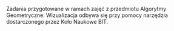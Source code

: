 Zadania przygotowane w ramach zajęć z przedmiotu Algorytmy Geometryczne. Wizualizacja odbywa się przy pomocy narzędzia dostarczonego przez Koło Naukowe BIT.
